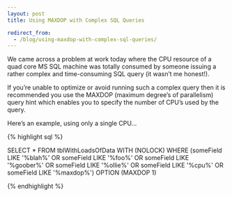 ```yaml
---
layout: post
title: Using MAXDOP with Complex SQL Queries

redirect_from:
  - /blog/using-maxdop-with-complex-sql-queries/
---
```


We came across a problem at work today where the CPU resource of a quad core MS SQL machine was totally consumed by someone issuing a rather complex and time-consuming SQL query (it wasn’t me honest!).

If you’re unable to optimize or avoid running such a complex query then it is recommended you use the MAXDOP (maximum degree’s of parallelism) query hint which enables you to specify the number of CPU’s used by the query.

Here’s an example, using only a single CPU…

{% highlight sql %}

SELECT * FROM tblWithLoadsOfData WITH (NOLOCK)
WHERE  (someField LIKE '%blah%'
      OR someField LIKE '%foo%'
      OR someField LIKE '%goober%'
      OR someField LIKE '%ollie%'
      OR someField LIKE '%cpu%'
      OR someField LIKE '%maxdop%')
OPTION (MAXDOP 1)

{% endhighlight %}